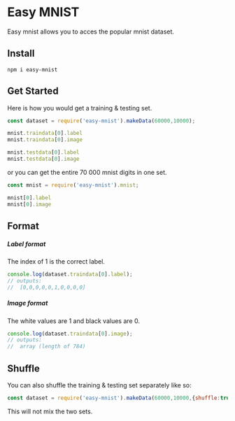 # Easy MNIST
Easy mnist allows you to acces the popular mnist dataset.

## Install
```
npm i easy-mnist
```

## Get Started
Here is how you would get a training & testing set.
```js
const dataset = require('easy-mnist').makeData(60000,10000);

mnist.traindata[0].label
mnist.traindata[0].image

mnist.testdata[0].label
mnist.testdata[0].image
```
or you can get the entire 70 000 mnist digits in one set.

```js
const mnist = require('easy-mnist').mnist;

mnist[0].label
mnist[0].image
```

## Format

##### Label format
The index of 1 is the correct label.
```js
console.log(dataset.traindata[0].label);
// outputs:
//  [0,0,0,0,0,1,0,0,0,0]
```
##### Image format
The white values are 1 and black values are 0.
```js
console.log(dataset.traindata[0].image);
// outputs:
//  array (length of 784)
```
## Shuffle
You can also shuffle the training & testing set separately like so:

```js
const dataset = require('easy-mnist').makeData(60000,10000,{shuffle:true});
```
This will not mix the two sets.
